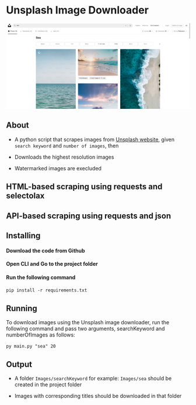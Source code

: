 # Unsplash Image Downloader

![Unsplash Website](image.png)

## About 

* A python script that scrapes images from [Unsplash website](https://unsplash.com/ "Unsplash website"), given `search keyword` and `number of images`, then

* Downloads the highest resolution images

* Watermarked images are execluded

## HTML-based scraping using requests and selectolax

## API-based scraping using requests and json

## Installing

#### Download the code from Github
#### Open CLI and Go to the project folder
#### Run the following command

```
pip install -r requirements.txt
```

## Running
To download images using the Unsplash image downloader, run the following command and pass two arguments, searchKeyword and numberOfImages as follows:

```
py main.py "sea" 20
```

## Output

* A folder `Images/searchKeyword` for example: `Images/sea` should be created in the project folder

* Images with corresponding titles should be downloaded in that folder